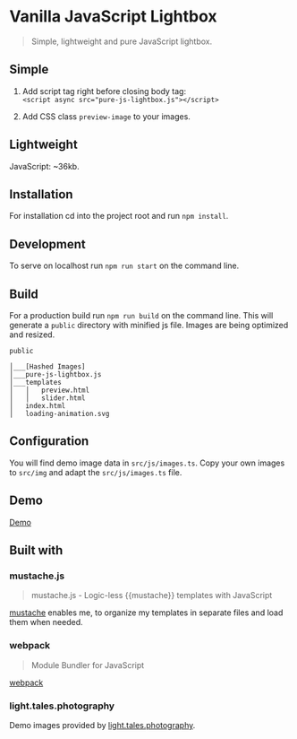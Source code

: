 # Vanilla JavaScript Lightbox

> Simple, lightweight and pure JavaScript lightbox.

## Simple

1. Add script tag right before closing body tag:  
   `<script async src="pure-js-lightbox.js"></script>`

2. Add CSS class `preview-image` to your images.

## Lightweight

JavaScript: ~36kb.

## Installation

For installation cd into the project root and run `npm install`.

## Development

To serve on localhost run `npm run start` on the command line.

## Build

For a production build run `npm run build` on the command line. This will generate a `public` directory with minified js
file. Images are being optimized and resized.

```
public

│___[Hashed Images]
│___pure-js-lightbox.js
│___templates
│   │   preview.html
│   │   slider.html
│   index.html
│   loading-animation.svg

```

## Configuration

You will find demo image data in `src/js/images.ts`. Copy your own images to `src/img` and adapt the `src/js/images.ts`
file.

## Demo

[Demo](http://lightbox.mgnmrt.com)

## Built with

### mustache.js

> mustache.js - Logic-less {{mustache}} templates with JavaScript

[mustache](https://github.com/janl/mustache.js/) enables me, to organize my templates in separate files and load them
when needed.

### webpack

> Module Bundler for JavaScript

[webpack](https://webpack.js.org/)

### light.tales.photography

Demo images provided by [light.tales.photography](https://www.instagram.com/light.tales.photography/).
